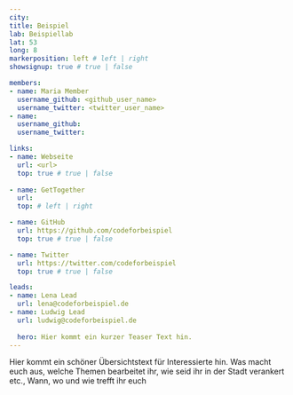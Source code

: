 ```yaml
---
city: 
title: Beispiel
lab: Beispiellab
lat: 53
long: 8
markerposition: left # left | right
showsignup: true # true | false

members:
- name: Maria Member
  username_github: <github_user_name>
  username_twitter: <twitter_user_name>
- name: 
  username_github:
  username_twitter:

links:
- name: Webseite
  url: <url>
  top: true # true | false
  
- name: GetTogether
  url:
  top: # left | right

- name: GitHub
  url: https://github.com/codeforbeispiel
  top: true # true | false

- name: Twitter
  url: https://twitter.com/codeforbeispiel
  top: true # true | false

leads:
- name: Lena Lead
  url: lena@codeforbeispiel.de
- name: Ludwig Lead
  url: ludwig@codeforbeispiel.de
  
  hero: Hier kommt ein kurzer Teaser Text hin.  
---
```


Hier kommt ein schöner Übersichtstext für Interessierte hin. Was macht euch aus, welche Themen bearbeitet ihr, wie seid ihr in der Stadt verankert etc., Wann, wo und wie trefft ihr euch
